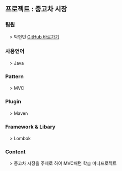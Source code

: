 ## 프로젝트 : 중고차 시장
### 팀원
　> 박현민 [GitHub 바로가기](https://github.com/Hyunmin1992)
### 사용언어
　> Java
### Pattern
　> MVC
### Plugin
　> Maven
### Framework & Libary
　> Lombok
### Content
　> 중고차 시장을 주제로 하여 MVC패턴 학습 미니프로젝트
